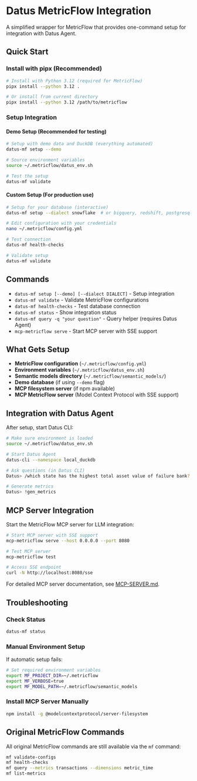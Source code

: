 # Datus MetricFlow Integration

A simplified wrapper for MetricFlow that provides one-command setup for integration with Datus Agent.

## Quick Start

### Install with pipx (Recommended)

```bash
# Install with Python 3.12 (required for MetricFlow)
pipx install --python 3.12 .

# Or install from current directory
pipx install --python 3.12 /path/to/metricflow
```

### Setup Integration

#### Demo Setup (Recommended for testing)
```bash
# Setup with demo data and DuckDB (everything automated)
datus-mf setup --demo

# Source environment variables
source ~/.metricflow/datus_env.sh

# Test the setup
datus-mf validate
```

#### Custom Setup (For production use)
```bash
# Setup for your database (interactive)
datus-mf setup --dialect snowflake  # or bigquery, redshift, postgresql

# Edit configuration with your credentials
nano ~/.metricflow/config.yml

# Test connection
datus-mf health-checks

# Validate setup
datus-mf validate
```

## Commands

- `datus-mf setup [--demo] [--dialect DIALECT]` - Setup integration
- `datus-mf validate` - Validate MetricFlow configurations
- `datus-mf health-checks` - Test database connection
- `datus-mf status` - Show integration status
- `datus-mf query -q "your question"` - Query helper (requires Datus Agent)
- `mcp-metricflow serve` - Start MCP server with SSE support

## What Gets Setup

- **MetricFlow configuration** (`~/.metricflow/config.yml`)
- **Environment variables** (`~/.metricflow/datus_env.sh`)
- **Semantic models directory** (`~/.metricflow/semantic_models/`)
- **Demo database** (if using `--demo` flag)
- **MCP filesystem server** (if npm available)
- **MCP MetricFlow server** (Model Context Protocol with SSE support)

## Integration with Datus Agent

After setup, start Datus CLI:

```bash
# Make sure environment is loaded
source ~/.metricflow/datus_env.sh

# Start Datus Agent
datus-cli --namespace local_duckdb

# Ask questions (in Datus CLI)
Datus> /which state has the highest total asset value of failure bank?

# Generate metrics
Datus> !gen_metrics
```

## MCP Server Integration

Start the MetricFlow MCP server for LLM integration:

```bash
# Start MCP server with SSE support
mcp-metricflow serve --host 0.0.0.0 --port 8080

# Test MCP server
mcp-metricflow test

# Access SSE endpoint
curl -N http://localhost:8080/sse
```

For detailed MCP server documentation, see [MCP-SERVER.md](MCP-SERVER.md).

## Troubleshooting

### Check Status
```bash
datus-mf status
```

### Manual Environment Setup
If automatic setup fails:
```bash
# Set required environment variables
export MF_PROJECT_DIR=~/.metricflow
export MF_VERBOSE=true
export MF_MODEL_PATH=~/.metricflow/semantic_models
```

### Install MCP Server Manually
```bash
npm install -g @modelcontextprotocol/server-filesystem
```

## Original MetricFlow Commands

All original MetricFlow commands are still available via the `mf` command:

```bash
mf validate-configs
mf health-checks
mf query --metrics transactions --dimensions metric_time
mf list-metrics
```